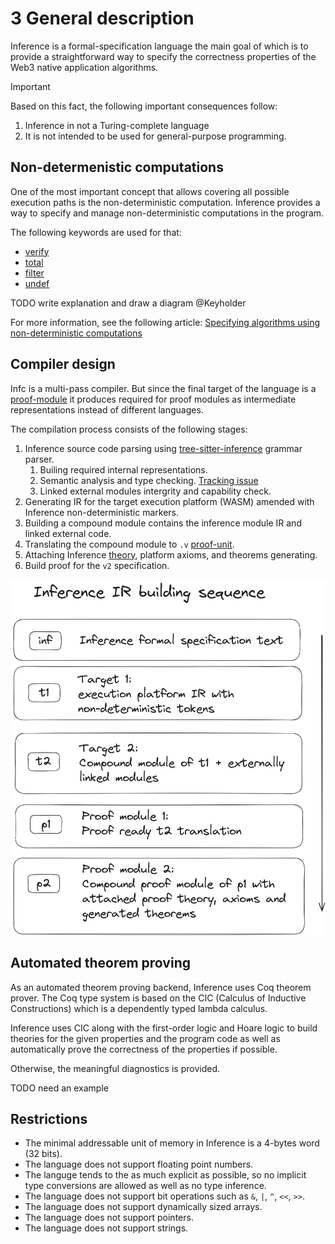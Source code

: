# 3 General description

Inference is a formal-specification language the main goal of which is to provide a straightforward way to specify the correctness properties of the Web3 native application algorithms.

> [!IMPORTANT]
> Based on this fact, the following important consequences follow:
> 1. Inference in not a Turing-complete language
> 2. It is not intended to be used for general-purpose programming.

## Non-determenistic computations

One of the most important concept that allows covering all possible execution paths is the non-deterministic computation. Inference provides a way to specify and manage non-deterministic computations in the program.

The following keywords are used for that:
- [verify](./expressions.md#verify)
- [total](./functions.md##1111-total-keyword)
- [filter](./statements.md#filter)
- [undef](./statements.md#911-undef)

TODO write explanation and draw a diagram @Keyholder

For more information, see the following article: [Specifying algorithms using non-deterministic computations](https://www.inferara.com/en/papers/specifying-algorithms-using-non-deterministic-computations/)

## Compiler design

Infc is a multi-pass compiler. But since the final target of the language is a [proof-module](./terms-and-definitions.md#proof-unit) it produces required for proof modules as intermediate representations instead of different languages. 

The compilation process consists of the following stages:

1. Inference source code parsing using [tree-sitter-inference](https://github.com/Inferara/tree-sitter-inference) grammar parser.
    1. Builing required internal representations.
    0. Semantic analysis and type checking. [Tracking issue](https://github.com/Inferara/inference/issues/8)
    0. Linked external modules intergrity and capability check.
0. Generating IR for the target execution platform (WASM) amended with Inference non-deterministic markers.
0. Building a compound module contains the inference module IR and linked external code.
0. Translating the compound module to `.v` [proof-unit](./terms-and-definitions.md#proof-unit).
0. Attaching Inference [theory](./terms-and-definitions.md#theory), platform axioms, and theorems generating.
0. Build proof for the `v2` specification.


<img src="./assets/inference-ir-building-sequence.png" alt="Inference IR building sequence" width="600" style="margin: 0 auto; display: block;">

## Automated theorem proving

As an automated theorem proving backend, Inference uses Coq theorem prover. The Coq type system is based on the CIC (Calculus of Inductive Constructions) which is a dependently typed lambda calculus.

Inference uses CIC along with the first-order logic and Hoare logic to build theories for the given properties and the program code as well as automatically prove the correctness of the properties if possible.

Otherwise, the meaningful diagnostics is provided.

TODO need an example

## Restrictions

- The minimal addressable unit of memory in Inference is a 4-bytes word (32 bits).
- The language does not support floating point numbers.
- The languge tends to the as much explicit as possible, so no implicit type conversions are allowed as well as no type inference.
- The language does not support bit operations such as `&`, `|`, `^`, `<<`, `>>`.
- The language does not support dynamically sized arrays.
- The language does not support pointers.
- The language does not support strings.
